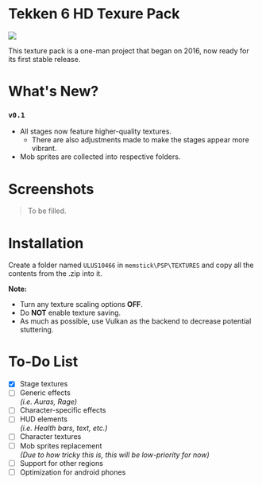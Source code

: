 # Tekken 6 HD Texure Pack
![](https://i.imgur.com/d86tdD5.png)

This texture pack is a one-man project that began on 2016, now ready for its first stable release.

# What's New?
### `v0.1`
- All stages now feature higher-quality textures.  
  - There are also adjustments made to make the stages appear more vibrant.
- Mob sprites are collected into respective folders.

Screenshots
======
> To be filled.

# Installation
Create a folder named `ULUS10466` in `memstick\PSP\TEXTURES` and copy all the contents from the .zip into it.


**Note:**
- Turn any texture scaling options **OFF**.
- Do **NOT** enable texture saving.
- As much as possible, use Vulkan as the backend to decrease potential stuttering.
# To-Do List
- [x] Stage textures
- [ ] Generic effects  
*(i.e. Auras, Rage)*
- [ ] Character-specific effects
- [ ] HUD elements  
*(i.e. Health bars, text, etc.)*
- [ ] Character textures
- [ ] Mob sprites replacement  
*(Due to how tricky this is, this will be low-priority for now)*
- [ ] Support for other regions
- [ ] Optimization for android phones
